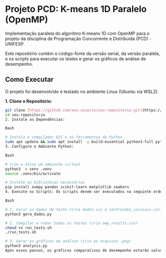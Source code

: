 # Projeto PCD: K-means 1D Paralelo (OpenMP)

Implementação paralela do algoritmo K-means 1D com OpenMP para o projeto da disciplina de Programação Concorrente e Distribuída (PCD) - UNIFESP.

Este repositório contém o código-fonte da versão serial, da versão paralela, e os scripts para executar os testes e gerar os gráficos de análise de desempenho.

## Como Executar

O projeto foi desenvolvido e testado no ambiente Linux (Ubuntu via WSL2).

**1. Clone o Repositório:**
```bash
git clone [https://github.com/seu-usuario/seu-repositorio.git](https://github.com/seu-usuario/seu-repositorio.git)
cd seu-repositorio
2. Instale as Dependências:

Bash

# Instala o compilador GCC e as ferramentas do Python
sudo apt update && sudo apt install -y build-essential python3-full python3-venv
3. Configure o Ambiente Python:

Bash

# Crie e ative um ambiente virtual
python3 -m venv .venv
source .venv/bin/activate

# Instale as bibliotecas necessárias
pip install numpy pandas scikit-learn matplotlib seaborn
4. Execute os Scripts: Os scripts devem ser executados na seguinte ordem:

Bash

# 1. Gerar os dados de teste (cria dados.csv e centroides_iniciais.csv)
python3 gera_dados.py

# 2. Compilar e rodar todos os testes (cria omp_results.csv)
chmod +x run_tests.sh
./run_tests.sh

# 3. Gerar os gráficos de análise (cria os arquivos .png)
python3 analysis.py
Após esses passos, os gráficos comparativos de desempenho estarão salvos como arquivos .png na pasta do projeto.
